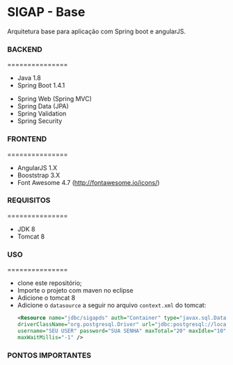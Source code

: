 # SIGAP - Base
Arquitetura base para aplicação com Spring boot e angularJS.

### BACKEND
===============
* Java 1.8
* Spring Boot 1.4.1
 - Spring Web (Spring MVC)
 - Spring Data (JPA)
 - Spring Validation
 - Spring Security

### FRONTEND
===============
* AngularJS 1.X
* Booststrap 3.X
* Font Awesome 4.7 (http://fontawesome.io/icons/)

### REQUISITOS
===============
* JDK 8
* Tomcat 8

### USO
===============
 * clone este repositório;
 * Importe o projeto com maven no eclipse
 * Adicione o tomcat 8
 * Adicione o `datasource` a seguir no arquivo ```context.xml```  do tomcat:
	```xml
	<Resource name="jdbc/sigapds" auth="Container" type="javax.sql.DataSource"
	driverClassName="org.postgresql.Driver" url="jdbc:postgresql://localhost:5432/NOME-BD"
	username="SEU USER" password="SUA SENHA" maxTotal="20" maxIdle="10"
	maxWaitMillis="-1" />
	```
		
	
### PONTOS IMPORTANTES
